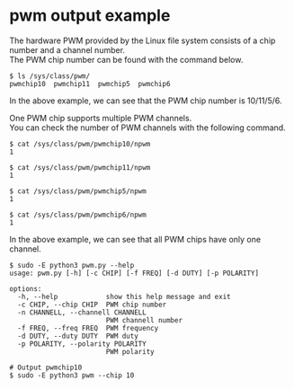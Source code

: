 # pwm output example   
The hardware PWM provided by the Linux file system consists of a chip number and a channel number.   
The PWM chip number can be found with the command below.   
```
$ ls /sys/class/pwm/
pwmchip10  pwmchip11  pwmchip5  pwmchip6
```

In the above example, we can see that the PWM chip number is 10/11/5/6.

One PWM chip supports multiple PWM channels.   
You can check the number of PWM channels with the following command.   
```
$ cat /sys/class/pwm/pwmchip10/npwm
1

$ cat /sys/class/pwm/pwmchip11/npwm
1

$ cat /sys/class/pwm/pwmchip5/npwm
1

$ cat /sys/class/pwm/pwmchip6/npwm
1
```

In the above example, we can see that all PWM chips have only one channel.

```
$ sudo -E python3 pwm.py --help
usage: pwm.py [-h] [-c CHIP] [-f FREQ] [-d DUTY] [-p POLARITY]

options:
  -h, --help            show this help message and exit
  -c CHIP, --chip CHIP  PWM chip number
  -n CHANNELL, --channell CHANNELL
                        PWM channell number
  -f FREQ, --freq FREQ  PWM frequency
  -d DUTY, --duty DUTY  PWM duty
  -p POLARITY, --polarity POLARITY
                        PWM polarity

# Output pwmchip10
$ sudo -E python3 pwm --chip 10
```
